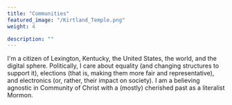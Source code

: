 ```yaml
---
title: "Communities"
featured_image: "/Kirtland_Temple.png"
weight: 4

description: ""
---
```

I'm a citizen of Lexington, Kentucky, the United States, the world, and the digital sphere. Politically, I care about equality (and changing structures to support it), elections (that is, making them more fair and representative), and electronics (or, rather, their impact on society). I am a believing agnostic in Community of Christ with a (mostly) cherished past as a literalist Mormon.